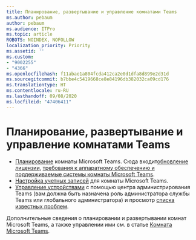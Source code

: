 ```yaml
---
title: Планирование, развертывание и управление комнатами Teams
ms.author: pebaum
author: pebaum
ms.audience: ITPro
ms.topic: article
ROBOTS: NOINDEX, NOFOLLOW
localization_priority: Priority
ms.assetid: ''
ms.custom:
- "9002255"
- "4366"
ms.openlocfilehash: f11abae1a804fcda412ca2e0d1dfa8d899e2d31d
ms.sourcegitcommit: b7bbe4c5419668ce8e84196db382032ca09cd176
ms.translationtype: HT
ms.contentlocale: ru-RU
ms.lasthandoff: 09/08/2020
ms.locfileid: "47406411"
---
```

# <a name="plan-deploy-and-manage-teams-rooms"></a>Планирование, развертывание и управление комнатами Teams

- [Планирование](https://docs.microsoft.com/microsoftteams/rooms/rooms-plan)  комнаты Microsoft Teams. Сюда входит[обновление лицензии](https://docs.microsoft.com/microsoftteams/rooms/rooms-licensing), [требования к аппаратному обеспечению и поддерживаемые системы комнаты Microsoft Teams](https://docs.microsoft.com/microsoftteams/rooms/requirements#hardware-requirements).
- [Настройка учетных записей](https://docs.microsoft.com/microsoftteams/rooms/rooms-configure-accounts)  для комнаты Microsoft Teams.
- [Управление устройствами](https://docs.microsoft.com/microsoftteams/rooms/rooms-manage)  с помощью центра администрирования Teams (вам должна быть назначена роль администратора службы Teams или глобального администратора) и просмотр [списка известных проблем](https://docs.microsoft.com/microsoftteams/rooms/known-issues).

Дополнительные сведения о планировании и развертывании комнат Microsoft Teams, а также управлении ими см. в статье [Комната Microsoft Teams](https://docs.microsoft.com/microsoftteams/rooms/).
